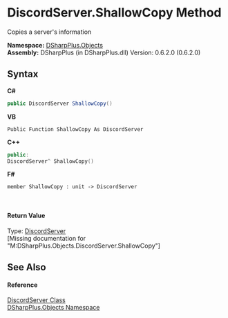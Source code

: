 # DiscordServer.ShallowCopy Method 
 

Copies a server's information

**Namespace:**&nbsp;<a href="b70db947-75ff-488f-5245-350c6ca1e522">DSharpPlus.Objects</a><br />**Assembly:**&nbsp;DSharpPlus (in DSharpPlus.dll) Version: 0.6.2.0 (0.6.2.0)

## Syntax

**C#**<br />
``` C#
public DiscordServer ShallowCopy()
```

**VB**<br />
``` VB
Public Function ShallowCopy As DiscordServer
```

**C++**<br />
``` C++
public:
DiscordServer^ ShallowCopy()
```

**F#**<br />
``` F#
member ShallowCopy : unit -> DiscordServer 

```

<br />

#### Return Value
Type: <a href="0bea1794-96dc-62e4-4798-1bd4e0abad39">DiscordServer</a><br />\[Missing <returns> documentation for "M:DSharpPlus.Objects.DiscordServer.ShallowCopy"\]

## See Also


#### Reference
<a href="0bea1794-96dc-62e4-4798-1bd4e0abad39">DiscordServer Class</a><br /><a href="b70db947-75ff-488f-5245-350c6ca1e522">DSharpPlus.Objects Namespace</a><br />